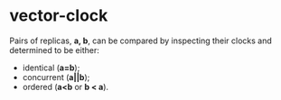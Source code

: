 # vector-clock

Pairs of replicas, **a, b**, can be compared by inspecting their clocks and determined to be either:
 - identical (**a=b**);
 - concurrent (**a||b**);
 - ordered (**a<b** or **b < a**).
